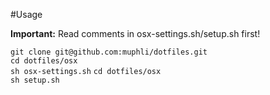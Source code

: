#Usage

**Important:** Read comments in osx-settings.sh/setup.sh first!

```git clone git@github.com:muphli/dotfiles.git```  
```cd dotfiles/osx```  
```sh osx-settings.sh```
```cd dotfiles/osx```  
```sh setup.sh```

